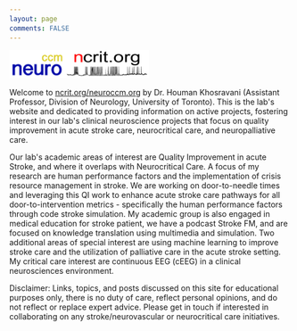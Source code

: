 ```yaml
---
layout: page
comments: FALSE
---
```

<p><img id="neuroccm" src="neuroccm.png" alt="logo for neuroccm" width="100" height="50"><img id="ncrit" src="neuroccm_ver02.png" alt="logo for neuroccm" width="150" height="50"></p>

Welcome to [ncrit.org/neuroccm.org](https://ncrit.org) by Dr. Houman Khosravani (Assistant Professor, Division of Neurology, University of Toronto). This is the lab's website and dedicated to providing information on active projects, fostering interest in our lab's clinical neuroscience projects that focus on quality improvement in acute stroke care, neurocritical care, and neuropalliative care.

Our lab's academic areas of interest are Quality Improvement in acute Stroke, and where it overlaps with Neurocritical Care. A focus of my research are human performance factors and the implementation of crisis resource management in stroke. We are working on door-to-needle times and leveraging this QI work to enhance acute stroke care pathways for all door-to-intervention metrics - specifically the human performance factors through code stroke simulation. My academic group is also engaged in medical education for stroke patient, we have a podcast Stroke FM, and are focused on knowledge translation using multimedia and simulation. Two additional areas of special interest are using machine learning to improve stroke care and the utilization of palliative care in the acute stroke setting. My critical care interest are continuous EEG (cEEG) in a clinical neurosciences environment.

Disclaimer: Links, topics, and posts discussed on this site for educational purposes only, there is no duty of care, reflect personal opinions, and do not reflect or replace expert advice. Please get in touch if interested in collaborating on any stroke/neurovascular or neurocritical care initiatives.

